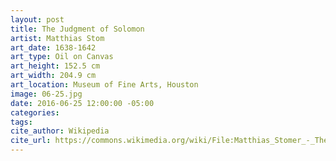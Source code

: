 ```yaml
---
layout: post
title: The Judgment of Solomon
artist: Matthias Stom
art_date: 1638-1642
art_type: Oil on Canvas
art_height: 152.5 cm
art_width: 204.9 cm
art_location: Museum of Fine Arts, Houston
image: 06-25.jpg
date: 2016-06-25 12:00:00 -05:00
categories:
tags:
cite_author: Wikipedia
cite_url: https://commons.wikimedia.org/wiki/File:Matthias_Stomer_-_The_Judgment_of_Solomon_-_Google_Art_Project.jpg
---
```

